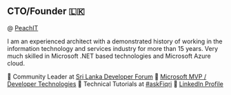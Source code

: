 ## CTO/Founder 🇱🇰

@ [PeachIT](http://www.peachit.digital)

I am an experienced architect with a demonstrated history of working in the information technology and services industry for more than 15 years. Very much skilled in Microsoft .NET based technologies and Microsoft Azure cloud.

🎯 Community Leader at [Sri Lanka Developer Forum](https://www.meetup.com/Sri-Lanka-NET-Forum/)
🎯 [Microsoft MVP / Developer Technologies](https://mvp.microsoft.com/en-us/PublicProfile/37564?fullName=Fiqri%20Ismail)
🎯 Technical Tutorials at [#askFiqri](https://youtube.com/c/AskFiqri)
🎯 [LinkedIn Profile](https://linkedin/in/fiqriismail)
